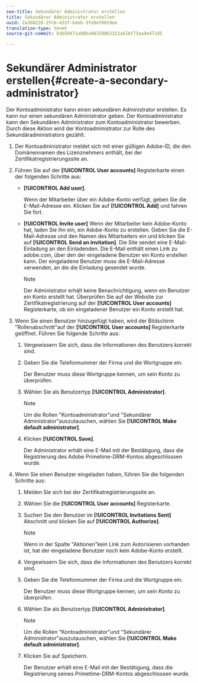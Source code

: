 ```yaml
---
seo-title: Sekundärer Administrator erstellen
title: Sekundärer Administrator erstellen
uuid: 2a360226-2fcb-432f-bdeb-3fa9ef0019ee
translation-type: tm+mt
source-git-commit: b4b50471ab0ba98329862322a61bf73aa9e471d5

---
```



# Sekundärer Administrator erstellen{#create-a-secondary-administrator}

Der Kontoadministrator kann einen sekundären Administrator erstellen. Es kann nur einen sekundären Administrator geben. Der Kontoadministrator kann den Sekundären Administrator zum Kontoadministrator bewerben. Durch diese Aktion wird der Kontoadministrator zur Rolle des Sekundäradministrators gezählt.

1. Der Kontoadministrator meldet sich mit einer gültigen Adobe-ID, die den Domänennamen des Lizenznehmers enthält, bei der Zertifikatregistrierungssite an.
1. Führen Sie auf der **[!UICONTROL User accounts]** Registerkarte einen der folgenden Schritte aus:

   * **[!UICONTROL Add user]**.

      Wenn der Mitarbeiter über ein Adobe-Konto verfügt, geben Sie die E-Mail-Adresse ein. Klicken Sie auf **[!UICONTROL Add]** und fahren Sie fort.

   * **[!UICONTROL Invite user]** Wenn der Mitarbeiter kein Adobe-Konto hat, laden Sie ihn ein, ein Adobe-Konto zu erstellen. Geben Sie die E-Mail-Adresse und den Namen des Mitarbeiters ein und klicken Sie auf **[!UICONTROL Send an invitation]**. Die Site sendet eine E-Mail-Einladung an den Einladenden. Die E-Mail enthält einen Link zu adobe.com, über den der eingeladene Benutzer ein Konto erstellen kann. Der eingeladene Benutzer muss die E-Mail-Adresse verwenden, an die die Einladung gesendet wurde.

      >[!NOTE]
      >
      >Der Administrator erhält keine Benachrichtigung, wenn ein Benutzer ein Konto erstellt hat. Überprüfen Sie auf der Website zur Zertifikatregistrierung auf der **[!UICONTROL User accounts]** Registerkarte, ob ein eingeladener Benutzer ein Konto erstellt hat.

1. Wenn Sie einen Benutzer hinzugefügt haben, wird der Bildschirm &quot;Rollenabschnitt&quot;auf der **[!UICONTROL User accounts]** Registerkarte geöffnet. Führen Sie folgende Schritte aus:

   1. Vergewissern Sie sich, dass die Informationen des Benutzers korrekt sind.
   1. Geben Sie die Telefonnummer der Firma und die Wortgruppe ein.

      Der Benutzer muss diese Wortgruppe kennen, um sein Konto zu überprüfen.
   1. Wählen Sie als Benutzertyp **[!UICONTROL Administrator]**.

      >[!NOTE]
      >
      >Um die Rollen &quot;Kontoadministrator&quot;und &quot;Sekundärer Administrator&quot;auszutauschen, wählen Sie **[!UICONTROL Make default administrator]**.

   1. Klicken **[!UICONTROL Save]**.

      Der Administrator erhält eine E-Mail mit der Bestätigung, dass die Registrierung des Adobe Primetime-DRM-Kontos abgeschlossen wurde.

1. Wenn Sie einen Benutzer eingeladen haben, führen Sie die folgenden Schritte aus:

   1. Melden Sie sich bei der Zertifikatregistrierungssite an.
   1. Wählen Sie die **[!UICONTROL User accounts]** Registerkarte.
   1. Suchen Sie den Benutzer im **[!UICONTROL Invitations Sent]** Abschnitt und klicken Sie auf **[!UICONTROL Authorize]**.

      >[!NOTE]
      >
      >Wenn in der Spalte &quot;Aktionen&quot;kein Link zum Autorisieren vorhanden ist, hat der eingeladene Benutzer noch kein Adobe-Konto erstellt.

   1. Vergewissern Sie sich, dass die Informationen des Benutzers korrekt sind.
   1. Geben Sie die Telefonnummer der Firma und die Wortgruppe ein.

      Der Benutzer muss diese Wortgruppe kennen, um sein Konto zu überprüfen.
   1. Wählen Sie als Benutzertyp **[!UICONTROL Administrator]**.

      >[!NOTE]
      >
      >Um die Rollen &quot;Kontoadministrator&quot;und &quot;Sekundärer Administrator&quot;auszutauschen, wählen Sie **[!UICONTROL Make default administrator]**.

   1. Klicken Sie auf Speichern.

      Der Benutzer erhält eine E-Mail mit der Bestätigung, dass die Registrierung seines Primetime-DRM-Kontos abgeschlossen wurde.

